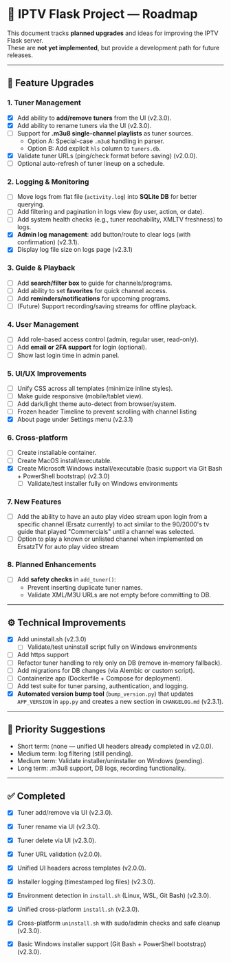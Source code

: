 # 📌 IPTV Flask Project — Roadmap

This document tracks **planned upgrades** and ideas for improving the IPTV Flask server.  
These are **not yet implemented**, but provide a development path for future releases.

---

## 🔮 Feature Upgrades

### 1. Tuner Management
- [x] Add ability to **add/remove tuners** from the UI (v2.3.0).
- [x] Add ability to rename tuners via the UI (v2.3.0).  
- [ ] Support for **.m3u8 single-channel playlists** as tuner sources.  
  - Option A: Special-case `.m3u8` handling in parser.  
  - Option B: Add explicit `hls` column to `tuners.db`.  
- [x] Validate tuner URLs (ping/check format before saving) (v2.0.0).  
- [ ] Optional auto-refresh of tuner lineup on a schedule.

### 2. Logging & Monitoring
- [ ] Move logs from flat file (`activity.log`) into **SQLite DB** for better querying.  
- [ ] Add filtering and pagination in logs view (by user, action, or date).  
- [ ] Add system health checks (e.g., tuner reachability, XMLTV freshness) to logs.  
- [x] **Admin log management**: add button/route to clear logs (with confirmation) (v2.3.1).
- [x] Display log file size on logs page (v2.3.1)

### 3. Guide & Playback
- [ ] Add **search/filter box** to guide for channels/programs.  
- [ ] Add ability to set **favorites** for quick channel access.  
- [ ] Add **reminders/notifications** for upcoming programs.  
- [ ] (Future) Support recording/saving streams for offline playback.

### 4. User Management
- [ ] Add role-based access control (admin, regular user, read-only).  
- [ ] Add **email or 2FA support** for login (optional).  
- [ ] Show last login time in admin panel.  

### 5. UI/UX Improvements
- [ ] Unify CSS across all templates (minimize inline styles).  
- [ ] Make guide responsive (mobile/tablet view).  
- [ ] Add dark/light theme auto-detect from browser/system.  
- [ ] Frozen header Timeline to prevent scrolling with channel listing
- [x] About page under Settings menu (v2.3.1)

### 6. Cross-platform
- [ ] Create installable container.  
- [ ] Create MacOS install/executable.
- [x] Create Microsoft Windows install/executable (basic support via Git Bash + PowerShell bootstrap) (v2.3.0)  
  - [ ] Validate/test installer fully on Windows environments

### 7. New Features
- [ ] Add the ability to have an auto play video stream upon login from a specific channel (Ersatz currently) to act similar to the 90/2000's tv guide that played "Commercials" until a channel was selected.  
- [ ] Option to play a known or unlisted channel when implemented on ErsatzTV for auto play video stream

### 8. Planned Enhancements
- [ ] Add **safety checks** in `add_tuner()`:
  - Prevent inserting duplicate tuner names.
  - Validate XML/M3U URLs are not empty before committing to DB.

---

## ⚙️ Technical Improvements
- [x] Add uninstall.sh (v2.3.0)  
  - [ ] Validate/test uninstall script fully on Windows environments
- [ ] Add https support  
- [ ] Refactor tuner handling to rely only on DB (remove in-memory fallback).  
- [ ] Add migrations for DB changes (via Alembic or custom script).  
- [ ] Containerize app (Dockerfile + Compose for deployment).  
- [ ] Add test suite for tuner parsing, authentication, and logging.  
- [x] **Automated version bump tool** (`bump_version.py`) that updates `APP_VERSION` in `app.py` and creates a new section in `CHANGELOG.md` (v2.3.1).  

---

## 📅 Priority Suggestions
- Short term: (none — unified UI headers already completed in v2.0.0).  
- Medium term: log filtering (still pending).  
- Medium term: Validate installer/uninstaller on Windows (pending).  
- Long term: .m3u8 support, DB logs, recording functionality.  

---

## ✅ Completed
- [x] Tuner add/remove via UI (v2.3.0).  
- [x] Tuner rename via UI (v2.3.0).  
- [x] Tuner delete via UI (v2.3.0).  
- [x] Tuner URL validation (v2.0.0).  
- [x] Unified UI headers across templates (v2.0.0).  
- [x] Installer logging (timestamped log files) (v2.3.0).  
- [x] Environment detection in `install.sh` (Linux, WSL, Git Bash) (v2.3.0).  
- [x] Unified cross-platform `install.sh` (v2.3.0).  
- [x] Cross-platform `uninstall.sh` with sudo/admin checks and safe cleanup (v2.3.0).  
- [x] Basic Windows installer support (Git Bash + PowerShell bootstrap) (v2.3.0).  

